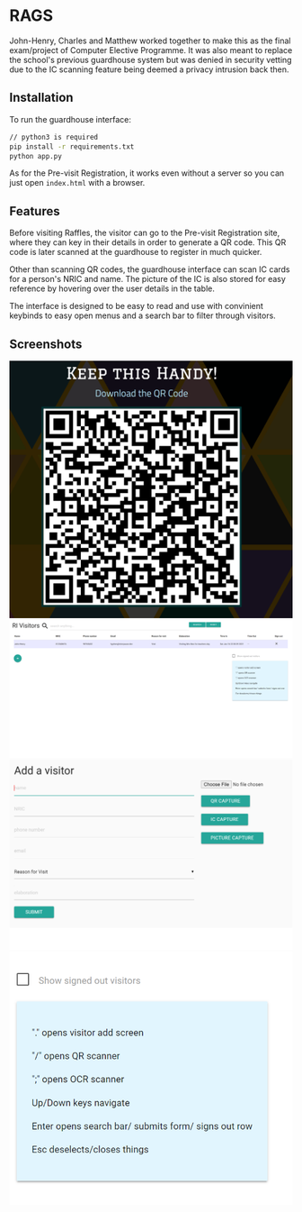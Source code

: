 # RAGS

John-Henry, Charles and Matthew worked together to make this as the final exam/project of Computer Elective Programme. It was also meant to replace the school's previous guardhouse system but was denied in security vetting due to the IC scanning feature being deemed a privacy intrusion back then.

## Installation

To run the guardhouse interface:

```bash
// python3 is required
pip install -r requirements.txt
python app.py
```

As for the Pre-visit Registration, it works even without a server so you can just open `index.html` with a browser.

## Features

Before visiting Raffles, the visitor can go to the Pre-visit Registration site, where they can key in their details in order to generate a QR code. This QR code is later scanned at the guardhouse to register in much quicker.

Other than scanning QR codes, the guardhouse interface can scan IC cards for a person's NRIC and name. The picture of the IC is also stored for easy reference by hovering over the user details in the table.

The interface is designed to be easy to read and use with convinient keybinds to easy open menus and a search bar to filter through visitors.

## Screenshots

![pre-visit](pictures/previsit.png)
![interface](pictures/interface.png)
![register](pictures/register.png)
![keybinds](pictures/keybinds.png)